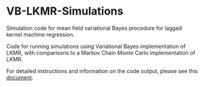 # VB-LKMR-Simulations
Simulation code for mean field variational Bayes procedure for lagged kernel machine regression.

Code for running simulations using Variational Bayes implementation of LKMR, with comparisons to a Markov Chain Monte Carlo implementation of LKMR.

For detailed instructions and information on the code output, please see this [document](/VBSimulation_About.pdf).
